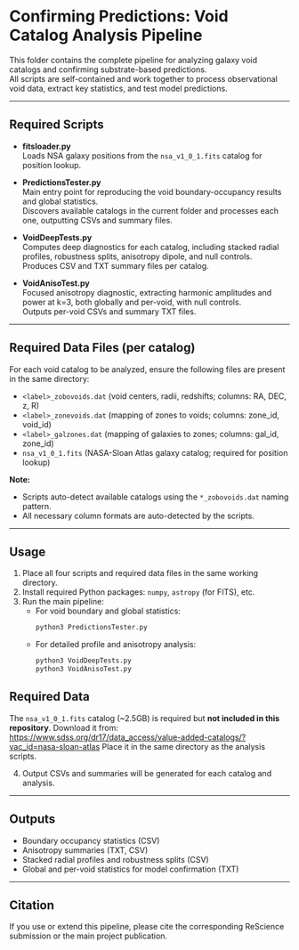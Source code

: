 # Confirming Predictions: Void Catalog Analysis Pipeline

This folder contains the complete pipeline for analyzing galaxy void catalogs and confirming substrate-based predictions.  
All scripts are self-contained and work together to process observational void data, extract key statistics, and test model predictions.

---

## Required Scripts

- **fitsloader.py**  
  Loads NSA galaxy positions from the `nsa_v1_0_1.fits` catalog for position lookup.

- **PredictionsTester.py**  
  Main entry point for reproducing the void boundary-occupancy results and global statistics.  
  Discovers available catalogs in the current folder and processes each one, outputting CSVs and summary files.

- **VoidDeepTests.py**  
  Computes deep diagnostics for each catalog, including stacked radial profiles, robustness splits, anisotropy dipole, and null controls.  
  Produces CSV and TXT summary files per catalog.

- **VoidAnisoTest.py**  
  Focused anisotropy diagnostic, extracting harmonic amplitudes and power at k=3, both globally and per-void, with null controls.  
  Outputs per-void CSVs and summary TXT files.

---

## Required Data Files (per catalog)

For each void catalog to be analyzed, ensure the following files are present in the same directory:

- `<label>_zobovoids.dat`      (void centers, radii, redshifts; columns: RA, DEC, z, R)
- `<label>_zonevoids.dat`      (mapping of zones to voids; columns: zone_id, void_id)
- `<label>_galzones.dat`       (mapping of galaxies to zones; columns: gal_id, zone_id)
- `nsa_v1_0_1.fits`            (NASA-Sloan Atlas galaxy catalog; required for position lookup)

**Note:**  
- Scripts auto-detect available catalogs using the `*_zobovoids.dat` naming pattern.
- All necessary column formats are auto-detected by the scripts.

---

## Usage

1. Place all four scripts and required data files in the same working directory.
2. Install required Python packages: `numpy`, `astropy` (for FITS), etc.
3. Run the main pipeline:
   - For void boundary and global statistics:  
     ```bash
     python3 PredictionsTester.py
     ```
   - For detailed profile and anisotropy analysis:  
     ```bash
     python3 VoidDeepTests.py
     python3 VoidAnisoTest.py
     ```

## Required Data

The `nsa_v1_0_1.fits` catalog (~2.5GB) is required but **not included in this repository**.
Download it from:
https://www.sdss.org/dr17/data_access/value-added-catalogs/?vac_id=nasa-sloan-atlas
Place it in the same directory as the analysis scripts.

4. Output CSVs and summaries will be generated for each catalog and analysis.

---

## Outputs

- Boundary occupancy statistics (CSV)
- Anisotropy summaries (TXT, CSV)
- Stacked radial profiles and robustness splits (CSV)
- Global and per-void statistics for model confirmation (TXT)

---

## Citation

If you use or extend this pipeline, please cite the corresponding ReScience submission or the main project publication.
